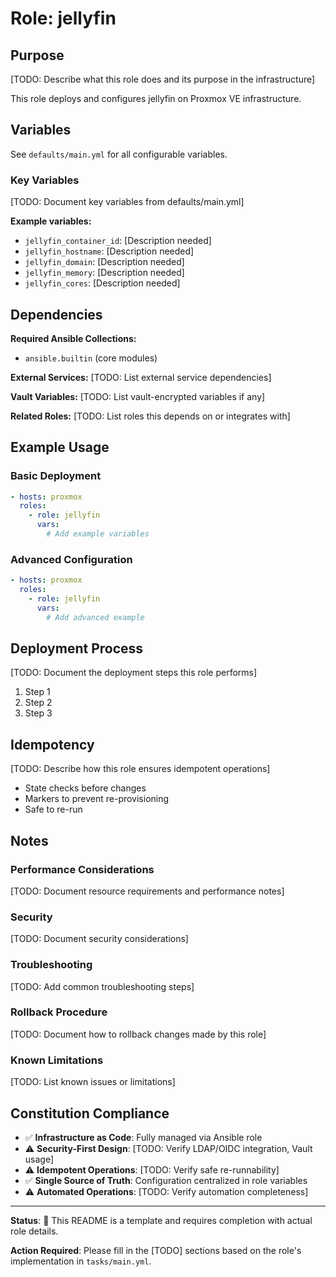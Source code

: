 # Role: jellyfin

## Purpose

[TODO: Describe what this role does and its purpose in the infrastructure]

This role deploys and configures jellyfin on Proxmox VE infrastructure.

## Variables

See `defaults/main.yml` for all configurable variables.

### Key Variables

[TODO: Document key variables from defaults/main.yml]

**Example variables:**
- `jellyfin_container_id`: [Description needed]
- `jellyfin_hostname`: [Description needed]
- `jellyfin_domain`: [Description needed]
- `jellyfin_memory`: [Description needed]
- `jellyfin_cores`: [Description needed]

## Dependencies

**Required Ansible Collections:**
- `ansible.builtin` (core modules)

**External Services:**
[TODO: List external service dependencies]

**Vault Variables:**
[TODO: List vault-encrypted variables if any]

**Related Roles:**
[TODO: List roles this depends on or integrates with]

## Example Usage

### Basic Deployment

```yaml
- hosts: proxmox
  roles:
    - role: jellyfin
      vars:
        # Add example variables
```

### Advanced Configuration

```yaml
- hosts: proxmox
  roles:
    - role: jellyfin
      vars:
        # Add advanced example
```

## Deployment Process

[TODO: Document the deployment steps this role performs]

1. Step 1
2. Step 2
3. Step 3

## Idempotency

[TODO: Describe how this role ensures idempotent operations]

- State checks before changes
- Markers to prevent re-provisioning
- Safe to re-run

## Notes

### Performance Considerations
[TODO: Document resource requirements and performance notes]

### Security
[TODO: Document security considerations]

### Troubleshooting
[TODO: Add common troubleshooting steps]

### Rollback Procedure
[TODO: Document how to rollback changes made by this role]

### Known Limitations
[TODO: List known issues or limitations]

## Constitution Compliance

- ✅ **Infrastructure as Code**: Fully managed via Ansible role
- ⚠️ **Security-First Design**: [TODO: Verify LDAP/OIDC integration, Vault usage]
- ⚠️ **Idempotent Operations**: [TODO: Verify safe re-runnability]
- ✅ **Single Source of Truth**: Configuration centralized in role variables
- ⚠️ **Automated Operations**: [TODO: Verify automation completeness]

---

**Status**: 🚧 This README is a template and requires completion with actual role details.

**Action Required**: Please fill in the [TODO] sections based on the role's implementation in `tasks/main.yml`.
